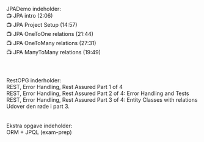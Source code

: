 JPADemo indeholder:<br>
📺 JPA intro (2:06)<br>
📺 JPA Project Setup (14:57)<br>
📺 JPA OneToOne relations (21:44)<br>
📺 JPA OneToMany relations (27:31)<br>
📺 JPA ManyToMany relations (19:49)<br>
<br>
<br>
<br>
RestOPG inderholder:<br>
REST, Error Handling, Rest Assured Part 1 of 4<br>
REST, Error Handling, Rest Assured Part 2 of 4: Error Handling and Tests<br>
REST, Error Handling, Rest Assured Part 3 of 4: Entity Classes with relations<br>
Udover den røde i part 3.<br>
<br>
<br>
Ekstra opgave indeholder:<br>
ORM + JPQL (exam-prep)<br>
